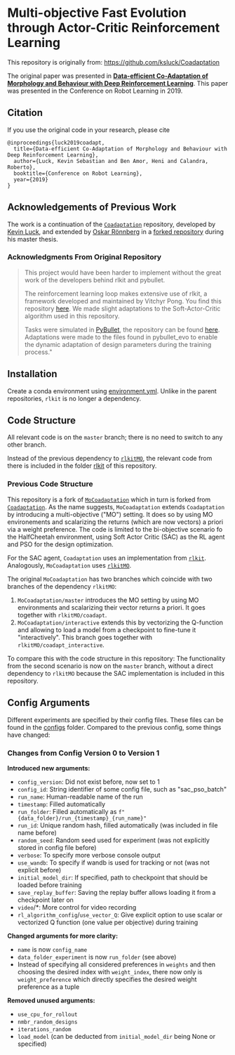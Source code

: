 # Multi-objective Fast Evolution through Actor-Critic Reinforcement Learning
This repository is originally from: https://github.com/ksluck/Coadaptation

The original paper was presented in [**Data-efficient Co-Adaptation of Morphology and Behaviour with Deep Reinforcement Learning**](https://research.fb.com/publications/data-efficient-co-adaptation-of-morphology-and-behaviour-with-deep-reinforcement-learning/).
This paper was presented in the Conference on Robot Learning in 2019.

## Citation
If you use the original code in your research, please cite
```
@inproceedings{luck2019coadapt,
  title={Data-efficient Co-Adaptation of Morphology and Behaviour with Deep Reinforcement Learning},
  author={Luck, Kevin Sebastian and Ben Amor, Heni and Calandra, Roberto},
  booktitle={Conference on Robot Learning},
  year={2019}
}
```

## Acknowledgements of Previous Work
The work is a continuation of the [`Coadaptation`](https://github.com/ksluck/Coadaptation) repository, developed by [Kevin Luck](https://github.com/ksluck), and extended by [Oskar Rönnberg](https://github.com/psyberprimate) in a [forked repository](https://github.com/psyberprimate/MoCoadaptation) during his master thesis.

### Acknowledgments From Original Repository

> This project would have been harder to implement without the great work of
> the developers behind rlkit and pybullet.
>
> The reinforcement learning loop makes extensive use of rlkit, a framework developed
> and maintained by Vitchyr Pong. You find this repository [here](https://github.com/vitchyr/rlkit).
> We made slight adaptations to the Soft-Actor-Critic algorithm used in this repository.
>
> Tasks were simulated in [PyBullet](https://pybullet.org/wordpress/), the
> repository can be found [here](https://github.com/bulletphysics/bullet3/tree/master/examples/pybullet).
> Adaptations were made to the files found in pybullet_evo to enable the dynamic adaptation
> of design parameters during the training process."

## Installation

Create a conda environment using [environment.yml](environment.yml). Unlike in the parent repositories, `rlkit` is no longer a dependency. 

## Code Structure

All relevant code is on the `master` branch; there is no need to switch to any other branch.

Instead of the previous dependency to [`rlkitMO`](https://github.com/psyberprimate/rlkitMO), the relevant code from there is included in the folder [rlkit](/rlkit) of this repository.

### Previous Code Structure

This repository is a fork of [`MoCoadaptation`](https://github.com/psyberprimate/MoCoadaptation) which in turn is forked from [`Coadaptation`](https://github.com/ksluck/Coadaptation). As the name suggests, `MoCoadaptation` extends `Coadaptation` by introducing a multi-objective ("MO") setting. It does so by using MO environements and scalarizing the returns (which are now vectors) a priori via a weight preference. The code is limited to the bi-objective scenario fo the HalfCheetah environment, using Soft Actor Critic (SAC) as the RL agent and PSO for the design optimization.

For the SAC agent, `Coadaptation` uses an implementation from [`rlkit`](https://github.com/rail-berkeley/rlkit). Analogously, `MoCoadaptation` uses [`rlkitMO`](https://github.com/psyberprimate/rlkitMO).

The original `MoCoadaptation` has two branches which coincide with two branches of the dependency `rlkitMO`:

1. `MoCoadaptation/master` introduces the MO setting by using MO environments and scalarizing their vector returns a priori. It goes together with `rlkitMO/coadapt`.
2. `MoCoadaptation/interactive` extends this by vectorizing the Q-function and allowing to load a model from a checkpoint to fine-tune it "interactively". This branch goes together with `rlkitMO/coadapt_interactive`.

To compare this with the code structure in this repository: The functionality from the second scenario is now on the `master` branch, without a direct dependency to `rlkitMO` because the SAC implementation is included in this repository.

## Config Arguments

Different experiments are specified by their config files. These files can be found in the [configs](/configs/) folder. Compared to the previous config, some things have changed:

### Changes from Config Version 0 to Version 1

**Introduced new arguments:**

- `config_version`: Did not exist before, now set to 1
- `config_id`: String identifier of some config file, such as "sac_pso_batch"
- `run_name`: Human-readable name of the run
- `timestamp`: Filled automatically
- `run_folder`: Filled automatically as `f"{data_folder}/run_{timestamp}_{run_name}"`
- `run_id`: Unique random hash, filled automatically (was included in file name before)
- `random_seed`: Random seed used for experiment (was not explicitly stored in config file before)
- `verbose`: To specify more verbose console output
- `use_wandb`: To specify if wandb is used for tracking or not (was not explicit before)
- `initial_model_dir`: If specified, path to checkpoint that should be loaded before training
- `save_replay_buffer`: Saving the replay buffer allows loading it from a checkpoint later on
- `video`/*: More control for video recording
- `rl_algorithm_config`/`use_vector_Q`: Give explicit option to use scalar or vectorized Q function (one value per objective) during training

**Changed arguments for more clarity:**

- `name` is now `config_name`
- `data_folder_experiment` is now `run_folder` (see above)
- Instead of specifying all considered preferences in `weights` and then choosing the desired index with `weight_index`, there now only is `weight_preference` which directly specifies the desired weight preference as a tuple

**Removed unused arguments:**

- `use_cpu_for_rollout`
- `nmbr_random_designs`
- `iterations_random`
- `load_model` (can be deducted from `initial_model_dir` being None or specified)
